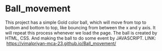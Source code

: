 # Ball_movement
This project has a simple Gold color ball, which will move from top to bottom and bottom to top, like bouncing from between the x and y axis. It will repeat this process whenever we load the page. The ball is created by HTML, CSS. And making the ball to do some event by JAVASCRIPT.
LINK:  https://vimalpriyan-mca-23.github.io/Ball_movement/
